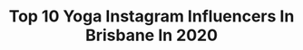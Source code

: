---
title: Top 10 Yoga Instagram Influencers In Brisbane In 2020
description: >-
  Find top yoga Instagram influencers in Brisbane in 2020. Most popular hashtags: #yogapractice #brisbane #splits #grateful.
platform: Instagram
profiles:
  - username: "lukassneale"
    fullname: >-
      Lukass ☀️
    location: "Australia"
    followers: 9938
    engagement: 1261
    commentsToLikes: 0.052461
    id: ck8tbbnt3v1eo0j787m3jtubz
    verified: false
    hashtags: "#vibes, #connect, #progress, #believe"
  - username: "shaneus88"
    fullname: >-
      𝕊ℍ𝔸ℕ𝔼𝕆
    location: "Australia"
    followers: 25536
    engagement: 463
    commentsToLikes: 0.014166
    id: ck5q2jhusgbs60i11d4x9zn2s
    verified: false
    hashtags: "#poolside, #beyou, #ansonbay, #arms"
  - username: "yinoveryang"
    fullname: >-
      Kate | Modern Mindfulness
    location: "Australia"
    followers: 6030
    engagement: 678
    commentsToLikes: 0.162279
    id: ckap8kvaeorx40i78u9m0xh95
    verified: false
    hashtags: "#yogastretches, #girlbossvibe, #spiritual, #freemeditation"
  - username: "rosie.rees"
    fullname: >-
      Rosie Rees | Yoni Queen 👑
    location: "Australia"
    followers: 71259
    engagement: 136
    commentsToLikes: 0.033073
    id: ck5cj8c64u6zf0i11cuksevf1
    verified: false
    hashtags: "#girlswholikegirls, #perthyoga, #sydneyyoga, #brisbaneyoga"
  - username: "trainedbylany"
    fullname: >-
      LANY HERMAN
    location: "Australia"
    followers: 4090
    engagement: 889
    commentsToLikes: 0.114530
    id: ck5hlkjzkkdsh0i117aoayc3q
    verified: false
    hashtags: "#bangbang, #life, #pumafam, #march"
  - username: "shaneshepherdweddings"
    fullname: >-
      Shane Shepherd
    location: "Australia"
    followers: 10419
    engagement: 551
    commentsToLikes: 0.058487
    id: ck14hct8k9obu0i19onrvj6bn
    verified: false
    hashtags: "#thatshowweroll, #brisbaneweddingphotographer, #shaneshepherd, #byronbay"
  - username: "bayarmabella"
    fullname: >-
      CONTORTIONIST•ARTIST•COACH🇦🇺
    location: "Australia"
    followers: 77157
    engagement: 362
    commentsToLikes: 0.012604
    id: ck0u83ek46gb90i19kvuo92zr
    verified: false
    hashtags: "#travelgram, #mothersday, #doingwhatilove, #momandson"
  - username: "thelazytrotter"
    fullname: >-
      Cristina 🌸Travel Blogger
    location: "Australia"
    followers: 22643
    engagement: 575
    commentsToLikes: 0.076140
    id: ck5qdzfj0y0050i11dbxhqik1
    verified: false
    hashtags: "#thetravelisfemale, #gifted"
  - username: "nicolekastoun"
    fullname: >-
      Nicole McPherson Kastoun
    location: "Australia"
    followers: 11447
    engagement: 791
    commentsToLikes: 0.158779
    id: ck5zm9ff1m5bf0i14yx1eswhf
    verified: false
    hashtags: "#peaceful, #yogaanywhere, #barreinstructor, #happyyogi"
  - username: "reneecanzoneri"
    fullname: >-
      Renee • Live in Discovery
    location: "Australia"
    followers: 19946
    engagement: 289
    commentsToLikes: 0.092209
    id: ck14hj7hmakwr0i191zy9toc3
    verified: false
    hashtags: "#nontoxic, #primallypure, #shortgirlproblems"
---